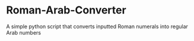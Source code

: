 # Roman-Arab-Converter
A simple python script that converts inputted Roman numerals into regular Arab numbers
